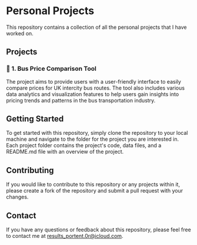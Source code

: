 # Personal Projects

This repository contains a collection of all the personal projects that I have worked on.

## Projects

### :bus: 1.  Bus Price Comparison Tool
The project aims to provide users with a user-friendly interface to easily compare prices for UK intercity bus routes. The tool also includes various data analytics and visualization features to help users gain insights into pricing trends and patterns in the bus transportation industry.

## Getting Started

To get started with this repository, simply clone the repository to your local machine and navigate to the folder for the project you are interested in. Each project folder contains the project's code, data files, and a README.md file with an overview of the project.

## Contributing

If you would like to contribute to this repository or any projects within it, please create a fork of the repository and submit a pull request with your changes.

## Contact

If you have any questions or feedback about this repository, please feel free to contact me at results_portent.0r@icloud.com.
